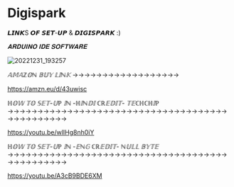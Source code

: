  # Digispark
 𝙇𝙄𝙉𝙆S 𝙊𝙁 𝙎𝙀𝙏-𝙐𝙋 & 𝘿𝙄𝙂𝙄𝙎𝙋𝘼𝙍𝙆 :)




*𝐀𝐑𝐃𝐔𝐈𝐍𝐎 𝐈𝐃𝐄 𝐒𝐎𝐅𝐓𝐖𝐀𝐑𝐄*

![20221231_193257](https://user-images.githubusercontent.com/109096437/235974754-a85ffe45-7060-4631-ba06-c4831d83df75.jpg)

  
  *𝔸𝕄𝔸ℤ𝕆ℕ 𝔹𝕌𝕐 𝕃𝕀ℕ𝕂*
  →→→→→→→→→→→→→→→→→→
    
 https://amzn.eu/d/43uwisc   
  

  
*ℍ𝕆𝕎 𝕋𝕆 𝕊𝔼𝕋-𝕌ℙ 𝕀ℕ -ℍ𝕀ℕ𝔻𝕀 ℂℝ𝔼𝔻𝕀𝕋- 𝕋𝔼ℂℍℂℍ𝕀ℙ*
→→→→→→→→→→→→→→→→→→→→→→→→→→→→→→→→→→→→→→→→→→→→→→→
  
 https://youtu.be/wlIHg8nh0iY
  
*ℍ𝕆𝕎 𝕋𝕆 𝕊𝔼𝕋-𝕌ℙ 𝕀ℕ -𝔼ℕ𝔾 ℂℝ𝔼𝔻𝕀𝕋- ℕ𝕌𝕃𝕃 𝔹𝕐𝕋𝔼*
→→→→→→→→→→→→→→→→→→→→→→→→→→→→→→→→→→→→→→→→→→→→→→→
  
https://youtu.be/A3cB9BDE6XM
  




  
 
  
  
  
  
  
